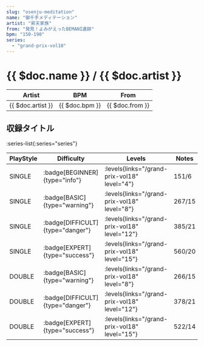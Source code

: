 ```yaml
---
slug: "osenju-meditation"
name: "御千手メディテーション"
artist: "昇天家族"
from: "発見！よみがえったBEMANI遺跡"
bpm: "150-190"
series:
  - "grand-prix-vol18"
---
```


# {{ $doc.name }} / {{ $doc.artist }}

|Artist|BPM|From|
|------|---|----|
|{{ $doc.artist }}|{{ $doc.bpm }}|{{ $doc.from }}|

## 収録タイトル

:series-list{:series="series"}

|PlayStyle|Difficulty|Levels|Notes|Movie|
|---------|----------|------|-----|-----|
|SINGLE| :badge[BEGINNER]{type="info"}| :levels{links="/grand-prix-vol18" level="4"}|151/6||
|SINGLE| :badge[BASIC]{type="warning"}| :levels{links="/grand-prix-vol18" level="8"}|267/15||
|SINGLE| :badge[DIFFICULT]{type="danger"}| :levels{links="/grand-prix-vol18" level="12"}|385/21||
|SINGLE| :badge[EXPERT]{type="success"}| :levels{links="/grand-prix-vol18" level="15"}|560/20||
|DOUBLE| :badge[BASIC]{type="warning"}| :levels{links="/grand-prix-vol18" level="8"}|266/15||
|DOUBLE| :badge[DIFFICULT]{type="danger"}| :levels{links="/grand-prix-vol18" level="12"}|378/21||
|DOUBLE| :badge[EXPERT]{type="success"}| :levels{links="/grand-prix-vol18" level="15"}|522/14||
